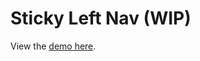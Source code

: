 # Sticky Left Nav (WIP)

View the [demo here](https://the0newhoknocks.github.io/react.sticky-left-nav/).
